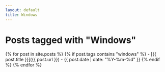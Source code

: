 ```yaml
---
layout: default
title: Windows
---
```


# Posts tagged with "Windows"


{% for post in site.posts %}
  {% if post.tags contains "windows" %}
    - [{{ post.title }}]({{ post.url }}) - {{ post.date | date: "%Y-%m-%d" }}
  {% endif %}
{% endfor %}

